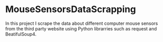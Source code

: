 # MouseSensorsDataScrapping

In this project I scrape the data about different computer mouse sensors from the third party website using Python librarries such as request and BeatifulSoup4.
